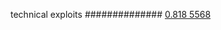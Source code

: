 


technical exploits
##############
[0.818 5568](https://www.phylliida.dev/modelwelfare/qwenbailconversationsWithJournals/#ZjAsZjAuxgUuNMcHyRAuMC4yywsuNc0NJGMsYyHMESEw)
